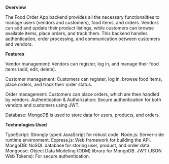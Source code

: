 **Overview**

The Food Order App backend provides all the necessary functionalities to manage users (vendors and customers), food items, and orders. Vendors can add and update their product listings, while customers can browse available items, place orders, and track them. This backend handles authentication, order processing, and communication between customers and vendors.

**Features**

Vendor management: Vendors can register, log in, and manage their food items (add, edit, delete).

Customer management: Customers can register, log in, browse food items, place orders, and track their order status.

Order management: Customers can place orders, which are then handled by vendors.
Authentication & Authorization: Secure authentication for both vendors and customers using JWT.

Database: MongoDB is used to store data for users, products, and orders.

**Technologies Used**

TypeScript: Strongly typed JavaScript for robust code.
Node.js: Server-side runtime environment.
Express.js: Web framework for building the API.
MongoDB: NoSQL database for storing user, product, and order data.
Mongoose: Object Data Modeling (ODM) library for MongoDB.
JWT (JSON Web Tokens): For secure authentication.
